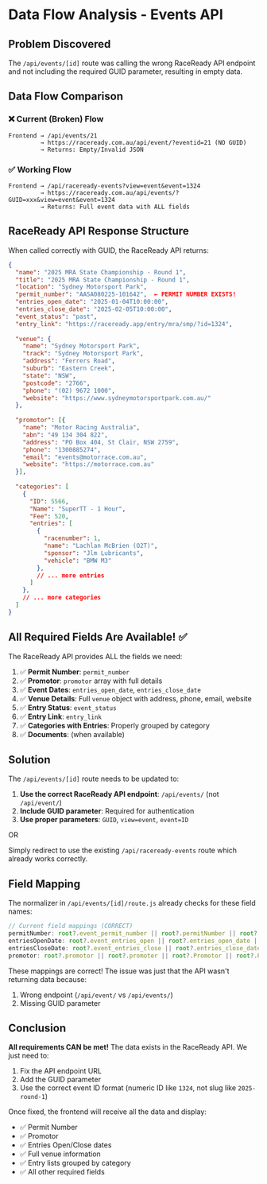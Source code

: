 # Data Flow Analysis - Events API

## Problem Discovered

The `/api/events/[id]` route was calling the wrong RaceReady API endpoint and not including the required GUID parameter, resulting in empty data.

## Data Flow Comparison

### ❌ Current (Broken) Flow
```
Frontend → /api/events/21
         → https://raceready.com.au/api/event/?eventid=21 (NO GUID)
         → Returns: Empty/Invalid JSON
```

### ✅ Working Flow  
```
Frontend → /api/raceready-events?view=event&event=1324
         → https://raceready.com.au/api/events/?GUID=xxx&view=event&event=1324
         → Returns: Full event data with ALL fields
```

## RaceReady API Response Structure

When called correctly with GUID, the RaceReady API returns:

```json
{
  "name": "2025 MRA State Championship - Round 1",
  "title": "2025 MRA State Championship - Round 1",
  "location": "Sydney Motorsport Park",
  "permit_number": "AASA080225-101642",  ← PERMIT NUMBER EXISTS!
  "entries_open_date": "2025-01-04T10:00:00",
  "entries_close_date": "2025-02-05T10:00:00",
  "event_status": "past",
  "entry_link": "https://raceready.app/entry/mra/smp/?id=1324",
  
  "venue": {
    "name": "Sydney Motorsport Park",
    "track": "Sydney Motorsport Park",
    "address": "Ferrers Road",
    "suburb": "Eastern Creek",
    "state": "NSW",
    "postcode": "2766",
    "phone": "(02) 9672 1000",
    "website": "https://www.sydneymotorsportpark.com.au/"
  },
  
  "promotor": [{
    "name": "Motor Racing Australia",
    "abn": "49 134 304 822",
    "address": "PO Box 404, St Clair, NSW 2759",
    "phone": "1300885274",
    "email": "events@motorrace.com.au",
    "website": "https://motorrace.com.au"
  }],
  
  "categories": [
    {
      "ID": 5566,
      "Name": "SuperTT - 1 Hour",
      "Fee": 520,
      "entries": [
        {
          "racenumber": 1,
          "name": "Lachlan McBrien (O2T)",
          "sponsor": "Jlm Lubricants",
          "vehicle": "BMW M3"
        },
        // ... more entries
      ]
    },
    // ... more categories
  ]
}
```

## All Required Fields Are Available! ✅

The RaceReady API provides ALL the fields we need:

1. ✅ **Permit Number**: `permit_number`
2. ✅ **Promotor**: `promotor` array with full details
3. ✅ **Event Dates**: `entries_open_date`, `entries_close_date`
4. ✅ **Venue Details**: Full `venue` object with address, phone, email, website
5. ✅ **Entry Status**: `event_status`
6. ✅ **Entry Link**: `entry_link`
7. ✅ **Categories with Entries**: Properly grouped by category
8. ✅ **Documents**: (when available)

## Solution

The `/api/events/[id]` route needs to be updated to:

1. **Use the correct RaceReady API endpoint**: `/api/events/` (not `/api/event/`)
2. **Include GUID parameter**: Required for authentication
3. **Use proper parameters**: `GUID`, `view=event`, `event=ID`

OR

Simply redirect to use the existing `/api/raceready-events` route which already works correctly.

## Field Mapping

The normalizer in `/api/events/[id]/route.js` already checks for these field names:

```javascript
// Current field mappings (CORRECT)
permitNumber: root?.event_permit_number || root?.permitNumber || root?.permit_number || root?.PermitNumber
entriesOpenDate: root?.event_entries_open || root?.entries_open_date || root?.entriesOpenDate
entriesCloseDate: root?.event_entries_close || root?.entries_close_date || root?.entriesCloseDate
promotor: root?.promotor || root?.promoter || root?.Promotor || root?.Promoter
```

These mappings are correct! The issue was just that the API wasn't returning data because:
1. Wrong endpoint (`/api/event/` vs `/api/events/`)
2. Missing GUID parameter

## Conclusion

**All requirements CAN be met!** The data exists in the RaceReady API. We just need to:
1. Fix the API endpoint URL
2. Add the GUID parameter  
3. Use the correct event ID format (numeric ID like `1324`, not slug like `2025-round-1`)

Once fixed, the frontend will receive all the data and display:
- ✅ Permit Number
- ✅ Promotor
- ✅ Entries Open/Close dates
- ✅ Full venue information
- ✅ Entry lists grouped by category
- ✅ All other required fields

